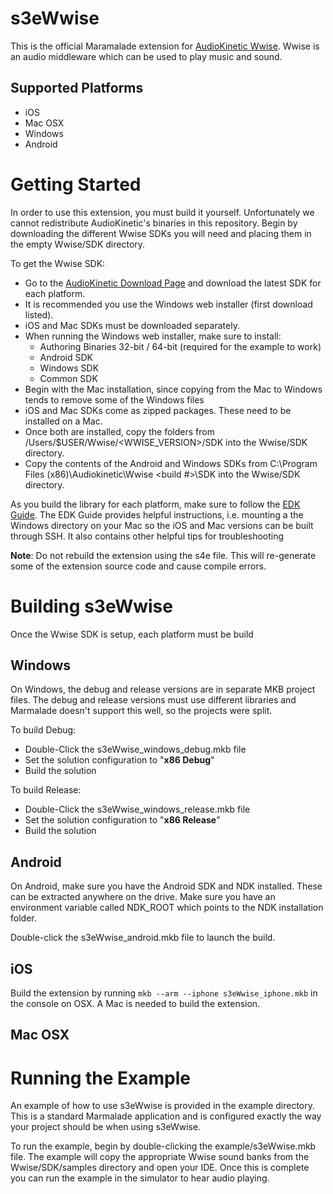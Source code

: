 s3eWwise
========

This is the official Maramalade extension for [AudioKinetic Wwise](https://www.audiokinetic.com/home/).
Wwise is an audio middleware which can be used to play music and sound.

Supported Platforms
-------------------

* iOS
* Mac OSX
* Windows
* Android

Getting Started
===============

In order to use this extension, you must build it yourself. Unfortunately we cannot redistribute
AudioKinetic's binaries in this repository. Begin by downloading the different Wwise SDKs you will need
and placing them in the empty Wwise/SDK directory.

To get the Wwise SDK:

* Go to the [AudioKinetic Download Page](https://www.audiokinetic.com/downloads/) and download the latest SDK for each platform.
* It is recommended you use the Windows web installer (first download listed).
* iOS and Mac SDKs must be downloaded separately.
* When running the Windows web installer, make sure to install:
    * Authoring Binaries 32-bit / 64-bit (required for the example to work)
    * Android SDK
    * Windows SDK
    * Common SDK
* Begin with the Mac installation, since copying from the Mac to Windows tends to remove some of the Windows files
* iOS and Mac SDKs come as zipped packages. These need to be installed on a Mac.
* Once both are installed, copy the folders from /Users/$USER/Wwise/<WWISE_VERSION>/SDK into the Wwise/SDK directory.
* Copy the contents of the Android and Windows SDKs from C:\Program Files (x86)\Audiokinetic\Wwise <build #>\SDK into the Wwise/SDK directory.

As you build the library for each platform, make sure to follow the [EDK Guide](http://docs.madewithmarmalade.com/native/extensions/edkguides.html).
The EDK Guide provides helpful instructions, i.e. mounting a the Windows directory
on your Mac so the iOS and Mac versions can be built through SSH. It also contains other helpful tips for troubleshooting

**Note**: Do not rebuild the extension using the s4e file. This will re-generate some of the extension source code
and cause compile errors.

Building s3eWwise
=================

Once the Wwise SDK is setup, each platform must be build

Windows
-------

On Windows, the debug and release versions are in separate MKB project files. The debug and release
versions must use different libraries and Marmalade doesn't support this well, so the projects were split.

To build Debug:

* Double-Click the s3eWwise_windows_debug.mkb file
* Set the solution configuration to "**x86 Debug**"
* Build the solution

To build Release:

* Double-Click the s3eWwise_windows_release.mkb file
* Set the solution configuration to "**x86 Release**"
* Build the solution

Android
-------

On Android, make sure you have the Android SDK and NDK installed. These can be extracted anywhere on the drive.
Make sure you have an environment variable called NDK_ROOT which points to the NDK installation folder.

Double-click the s3eWwise_android.mkb file to launch the build.

iOS
---

Build the extension by running `mkb --arm --iphone s3eWwise_iphone.mkb` in the console on OSX.
A Mac is needed to build the extension.

Mac OSX
-------

Running the Example
===================

An example of how to use s3eWwise is provided in the example directory. This is a standard Marmalade application
and is configured exactly the way your project should be when using s3eWwise.

To run the example, begin by double-clicking the example/s3eWwise.mkb file. The example will copy the appropriate Wwise
sound banks from the Wwise/SDK/samples directory and open your IDE. Once this is complete you can run the example in the
simulator to hear audio playing.
